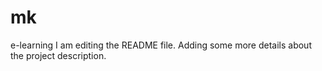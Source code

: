 # mk
e-learning
I am editing the README file. Adding some more details about the project description.
